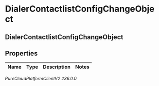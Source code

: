 # DialerContactlistConfigChangeObject

## DialerContactlistConfigChangeObject

## Properties

|Name | Type | Description | Notes|
|------------ | ------------- | ------------- | -------------|



_PureCloudPlatformClientV2 236.0.0_
